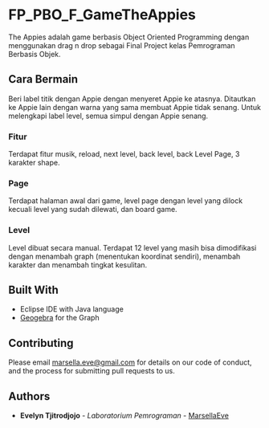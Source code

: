 # FP_PBO_F_GameTheAppies

The Appies adalah game berbasis Object Oriented Programming dengan menggunakan drag n drop sebagai Final Project kelas Pemrograman Berbasis Objek.

## Cara Bermain

Beri label titik dengan Appie dengan menyeret Appie ke atasnya. Ditautkan ke Appie lain dengan warna yang sama membuat Appie tidak senang. Untuk melengkapi label level, semua simpul dengan Appie senang.

### Fitur

Terdapat fitur musik, reload, next level, back level, back Level Page, 3 karakter shape.

### Page

Terdapat halaman awal dari game, level page dengan level yang dilock kecuali level yang sudah dilewati, dan board game.

### Level

Level dibuat secara manual. Terdapat 12 level yang masih bisa dimodifikasi dengan menambah graph (menentukan koordinat sendiri), menambah karakter dan menambah tingkat kesulitan.

## Built With

* Eclipse IDE with Java language
* [Geogebra](https://geogebra.org/) for the Graph

## Contributing

Please email marsella.eve@gmail.com for details on our code of conduct, and the process for submitting pull requests to us.

## Authors

* **Evelyn Tjitrodjojo** - *Laboratorium Pemrograman* - [MarsellaEve](https://github.com/marsellaeve)
